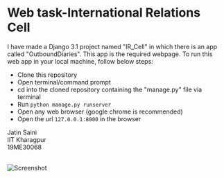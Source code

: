 # Web task-International Relations Cell

I have made a Django 3.1 project named "IR_Cell" in which there is an app called "OutboundDiaries".
This app is the required webpage.
To run this web app in your local machine, follow below steps:
- Clone this repository
- Open terminal/command prompt
- cd into the cloned repository containing the "manage.py" file via terminal
- Run ```python manage.py runserver```
- Open any web browser (google chrome is recommended)
- Open the url ```127.0.0.1:8000``` in the browser


Jatin Saini<br>
IIT Kharagpur<br>
19ME30068<br><br>

![Screenshot](https://github.com/jatin-47/IR_Cell/blob/master/Screenshot%20.png)

